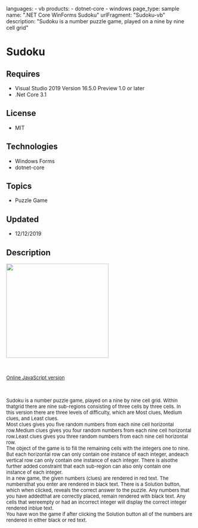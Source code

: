 languages:
    - vb
products:
    - dotnet-core
    - windows
page_type: sample
name: ".NET Core WinForms Sudoku"
urlFragment: "Sudoku-vb"
description: "Sudoku is a number puzzle game, played on a nine by nine cell grid"
# Sudoku
## Requires
- Visual Studio 2019 Version 16.5.0 Preview 1.0 or later
- .Net Core 3.1

## License
- MIT

## Technologies
  - Windows Forms
  - dotnet-core

## Topics
- Puzzle Game

## Updated
- 12/12/2019

## Description

<p><img id="182016" src="Sudoku-VB-2019-12-12-211405.jpg" alt="" width="274" height="252"></p>
<p>&nbsp;</p>
<p><a href="http://www.scproject.biz/sudoku.php" target="_blank"><span style="font-size:small">Online JavaScript version</span></a></p>
<p>&nbsp;</p>
<p><span style="font-size:small">Sudoku is a number puzzle game, played on a nine by nine cell grid. Within thatgrid there are nine sub-regions consisting of three cells by three cells. In this&nbsp;version there are three levels of difficulty, which are Most
 clues, Medium clues,&nbsp;and Least clues.</span><br>
<span style="font-size:small">Most clues gives you five random numbers from each nine cell horizontal row.Medium clues gives you four random numbers from each nine cell horizontal row.Least clues gives you three random numbers from each nine cell horizontal
 row.</span><br>
<span style="font-size:small">The object of the game is to fill the remaining cells with the integers one to&nbsp;nine. But each horizontal row can only contain one instance of each integer, andeach vertical row can only contain one instance of each integer.
 There is alsothe further added constraint that each sub-region can also only contain one instance&nbsp;of each integer.</span><br>
<span style="font-size:small">In a new game, the given numbers (clues) are rendered in red text. The numbersthat you enter are rendered in black text. There is a Solution button, which when&nbsp;clicked, reveals the correct answer to the puzzle. Any numbers
 that you have addedthat are correctly placed, remain rendered with black text. Any cells that wereempty or had an incorrect integer will display the correct integer rendered inblue text.</span><br>
<span style="font-size:small">You have won the game if after clicking the Solution button all of the numbers&nbsp;are rendered in either black or red text.</span></p>
